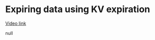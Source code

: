 # Expiring data using KV expiration

[Video link](https://www.egghead.io/lessons/egghead-expiring-data-using-kv-expiration?pl=build-data-driven-applications-on-the-edge-with-workers-and-workers-kv-4932f3ea)

null
